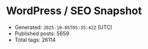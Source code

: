 # WordPress / SEO Snapshot

- Generated: `2025-10-05T05:35:42Z` (UTC)
- Published posts: 5659
- Total tags: 26114
